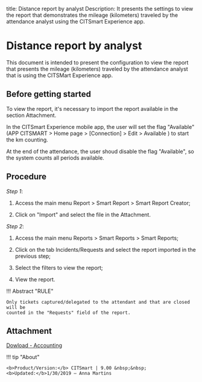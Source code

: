 title: Distance report by analyst
Description: It presents the settings to view the report that demonstrates the mileage (kilometers) traveled by the attendance analyst using the CITSmart Experience app.
# Distance report by analyst

This document is intended to present the configuration to view the report that presents
the mileage (kilometers) traveled by the attendance analyst that is using the CITSMart Experience app.

Before getting started
----------------

To view the report, it's necessary to import the report available in the section Attachment.

In the CITSmart Experience mobile app, the user will set the flag "Available"
(APP CITSMART \> Home page \> [Connection] \> Edit \> Available ) to start
the km counting.

At the end of the attendance, the user shoud disable the flag "Available", so the system counts
all periods available.

Procedure
------------

*Step 1*:

1.  Access the main menu Report \> Smart Report \> Smart
    Report Creator;

2.  Click on "Import" and select the file in the Attachment.

*Step 2*:

1.  Access the main menu Reports \> Smart Reports \> Smart Reports;

2.  Click on the tab Incidents/Requests and select the report imported in the previous
    step;

3.  Select the filters to view the report;

4.  View the report.


!!! Abstract "RULE"

    Only tickets captured/delegated to the attendant and that are closed will be
    counted in the "Requests" field of the report.

Attachment
-----

[Dowload - Accounting][1]


!!! tip "About"

    <b>Product/Version:</b> CITSmart | 9.00 &nbsp;&nbsp;
    <b>Updated:</b>1/30/2019 – Anna Martins
    
    
  [1]:/en-us/citsmart-platform-8/additional-features/mobile-and-field-service/report/images/km-por-analista.citreport
